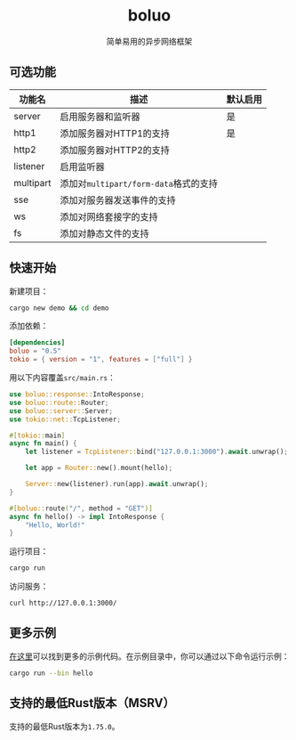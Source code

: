 <h1 align="center">
    boluo
</h1>

<p align="center">
    简单易用的异步网络框架
</p>

## 可选功能

| 功能名    | 描述                                  | 默认启用 |
| --------- | ------------------------------------- | -------- |
| server    | 启用服务器和监听器                    | 是       |
| http1     | 添加服务器对HTTP1的支持               | 是       |
| http2     | 添加服务器对HTTP2的支持               |          |
| listener  | 启用监听器                            |          |
| multipart | 添加对`multipart/form-data`格式的支持 |          |
| sse       | 添加对服务器发送事件的支持            |          |
| ws        | 添加对网络套接字的支持                |          |
| fs        | 添加对静态文件的支持                  |          |

## 快速开始

新建项目：

```bash
cargo new demo && cd demo
```

添加依赖：

```toml
[dependencies]
boluo = "0.5"
tokio = { version = "1", features = ["full"] }
```

用以下内容覆盖`src/main.rs`：

```rust
use boluo::response::IntoResponse;
use boluo::route::Router;
use boluo::server::Server;
use tokio::net::TcpListener;

#[tokio::main]
async fn main() {
    let listener = TcpListener::bind("127.0.0.1:3000").await.unwrap();

    let app = Router::new().mount(hello);

    Server::new(listener).run(app).await.unwrap();
}

#[boluo::route("/", method = "GET")]
async fn hello() -> impl IntoResponse {
    "Hello, World!"
}
```

运行项目：

```bash
cargo run
```

访问服务：

```bash
curl http://127.0.0.1:3000/
```

## 更多示例

[在这里](./examples/)可以找到更多的示例代码。在示例目录中，你可以通过以下命令运行示例：

```bash
cargo run --bin hello
```

## 支持的最低Rust版本（MSRV）

支持的最低Rust版本为`1.75.0`。
